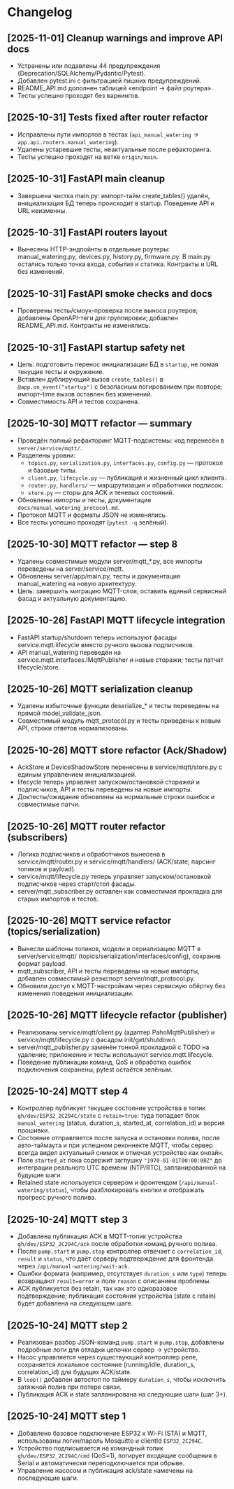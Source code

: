 # Changelog

## [2025-11-01] Cleanup warnings and improve API docs
- Устранены или подавлены 44 предупреждения (Deprecation/SQLAlchemy/Pydantic/Pytest).
- Добавлен pytest.ini с фильтрацией лишних предупреждений.
- README_API.md дополнен таблицей «endpoint → файл роутера».
- Тесты успешно проходят без варнингов.


## [2025-10-31] Tests fixed after router refactor
- Исправлены пути импортов в тестах (`api_manual_watering` → `app.api.routers.manual_watering`).
- Удалены устаревшие тесты, неактуальные после рефакторинга.
- Тесты успешно проходят на ветке `origin/main`.

## [2025-10-31] FastAPI main cleanup
- Завершена чистка main.py: импорт-тайм create_tables() удалён, инициализация БД теперь происходит в startup. Поведение API и URL неизменны.


## [2025-10-31] FastAPI routers layout
- Вынесены HTTP-эндпойнты в отдельные роутеры: manual_watering.py, devices.py, history.py, firmware.py. В main.py остались только точка входа, события и статика. Контракты и URL без изменений.

## [2025-10-31] FastAPI smoke checks and docs
- Проверены тесты/смоук-проверка после выноса роутеров; добавлены OpenAPI-теги для группировки; добавлен README_API.md. Контракты не изменялись.

## [2025-10-31] FastAPI startup safety net
- Цель: подготовить перенос инициализации БД в `startup`, не ломая текущие тесты и окружение.
- Вставлен дублирующий вызов `create_tables()` в `@app.on_event("startup")` с безопасным логированием при повторе; импорт-time вызов оставлен без изменений.
- Совместимость API и тестов сохранена.

## [2025-10-30] MQTT refactor — summary
- Проведён полный рефакторинг MQTT-подсистемы: код перенесён в `server/service/mqtt/`.
- Разделены уровни:
  - `topics.py`, `serialization.py`, `interfaces.py`, `config.py` — протокол и базовые типы.
  - `client.py`, `lifecycle.py` — публикация и жизненный цикл клиента.
  - `router.py`, `handlers/` — маршрутизация и обработчики подписок.
  - `store.py` — сторы для ACK и теневых состояний.
- Обновлены импорты и тесты, документация `docs/manual_watering_protocol.md`.
- Протокол MQTT и форматы JSON не изменялись.
- Все тесты успешно проходят (`pytest -q` зелёный).

## [2025-10-30] MQTT refactor — step 8
- Удалены совместимые модули server/mqtt_*.py, все импорты переведены на server/service/mqtt.
- Обновлены server/app/main.py, тесты и документация manual_watering на новую архитектуру.
- Цель: завершить миграцию MQTT-слоя, оставить единый сервисный фасад и актуальную документацию.

## [2025-10-26] FastAPI MQTT lifecycle integration
- FastAPI startup/shutdown теперь используют фасады service.mqtt.lifecycle вместо ручного вызова подписчиков.
- API manual_watering переведён на service.mqtt.interfaces.IMqttPublisher и новые сторажи; тесты патчат lifecycle/store.

## [2025-10-26] MQTT serialization cleanup
- Удалены избыточные функции deserialize_* и тесты переведены на прямой model_validate_json.
- Совместимый модуль mqtt_protocol.py и тесты приведены к новым API, строки ответов нормализованы.

## [2025-10-26] MQTT store refactor (Ack/Shadow)
- AckStore и DeviceShadowStore перенесены в service/mqtt/store.py с единым управлением инициализацией.
- lifecycle теперь управляет запуском/остановкой сторажей и подписчиков, API и тесты переведены на новые импорты.
- Доктесты/ожидания обновлены на нормальные строки ошибок и совместимые патчи.

## [2025-10-26] MQTT router refactor (subscribers)

- Логика подписчиков и обработчиков вынесена в service/mqtt/router.py и service/mqtt/handlers/ (ACK/state, парсинг топиков и payload).
- service/mqtt/lifecycle.py теперь управляет запуском/остановкой подписчиков через старт/стоп фасады.
- server/mqtt_subscriber.py оставлен как совместимая прокладка для старых импортов и тестов.

## [2025-10-26] MQTT service refactor (topics/serialization)

- Вынесли шаблоны топиков, модели и сериализацию MQTT в server/service/mqtt/ (topics/serialization/interfaces/config), сохранив формат payload.
- mqtt_subscriber, API и тесты переведены на новые импорты, добавлен совместимый реэкспорт server/mqtt_protocol.py.
- Обновили доступ к MQTT-настройкам через сервисную обёртку без изменения поведения инициализации.

## [2025-10-26] MQTT lifecycle refactor (publisher)

- Реализованы service/mqtt/client.py (адаптер PahoMqttPublisher) и service/mqtt/lifecycle.py с фасадом init/get/shutdown.
- server/mqtt_publisher.py заменён тонкой прокладкой с TODO на удаление; приложение и тесты используют service.mqtt.lifecycle.
- Поведение публикации команд, QoS и обработка ошибок подключения сохранены, pytest остаётся зелёным.

## [2025-10-24] MQTT step 4

- Контроллер публикует текущее состояние устройства в топик `gh/dev/ESP32_2C294C/state` с `retain=true`: туда попадает блок `manual_watering` (status, duration_s, started_at, correlation_id) и версия прошивки.
- Состояние отправляется после запуска и остановки полива, после авто-таймаута и при успешном реконнекте MQTT, чтобы сервер всегда видел актуальный снимок и отмечал устройство как онлайн.
- Поле `started_at` пока содержит заглушку `"1970-01-01T00:00:00Z"` до интеграции реального UTC времени (NTP/RTC), запланированной на будущие шаги.
- Retained state используется сервером и фронтендом (`/api/manual-watering/status`), чтобы разблокировать кнопки и отображать прогресс ручного полива.

## [2025-10-24] MQTT step 3

- Добавлена публикация ACK в MQTT-топик устройства `gh/dev/ESP32_2C294C/ack` после обработки команд ручного полива.
- После `pump.start` и `pump.stop` контроллер отвечает с `correlation_id`, `result` и `status`, что даёт серверу подтверждение для фронтенда через `/api/manual-watering/wait-ack`.
- Ошибки формата (например, отсутствует `duration_s` или `type`) теперь возвращают `result=error` и поле `reason` с описанием проблемы.
- ACK публикуется без retain, так как это одноразовое подтверждение; публикация состояния устройства (state с retain) будет добавлена на следующем шаге.

## [2025-10-24] MQTT step 2

- Реализован разбор JSON-команд `pump.start` и `pump.stop`, добавлены подробные логи для отладки цепочки сервер → устройство.
- Насос управляется через существующий контроллер реле, сохраняется локальное состояние (running/idle, duration_s, correlation_id) для будущих ACK/state.
- В `loop()` добавлен автостоп по таймеру `duration_s`, чтобы исключить затяжной полив при потере связи.
- Публикация ACK и state запланирована на следующие шаги (шаг 3+).

## [2025-10-24] MQTT step 1

- Добавлено базовое подключение ESP32 к Wi-Fi (STA) и MQTT, использованы логин/пароль Mosquitto и clientId `ESP32_2C294C`.
- Устройство подписывается на командный топик `gh/dev/ESP32_2C294C/cmd` (QoS=1), логирует входящие сообщения в Serial и автоматически переподключается при обрыве.
- Управление насосом и публикация ack/state намечены на последующие шаги.


